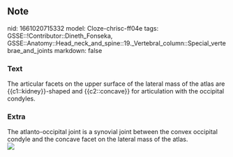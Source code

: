 ## Note
nid: 1661020715332
model: Cloze-chrisc-ff04e
tags: GSSE::!Contributor::Dineth_Fonseka, GSSE::Anatomy::Head_neck_and_spine::19._Vertebral_column::Special_vertebrae_and_joints
markdown: false

### Text
<div>
  The articular facets on the upper surface of the lateral mass of
  the atlas are {{c1::kidney}}-shaped and {{c2::concave}} for
  articulation with the occipital condyles.
</div>

### Extra
<div>
  The atlanto-occipital joint is a synovial joint between the
  convex occipital condyle and the concave facet on the lateral
  mass of the atlas.
</div>
<div><img src=
"paste-cbc4edd31495ade1367a255c34abed12c53fda5b.jpg"></div>
